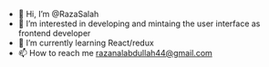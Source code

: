 - 👋 Hi, I’m @RazaSalah
- 👀 I’m interested in developing and mintaing the user interface as frontend developer
- 🌱 I’m currently learning React/redux
- 📫 How to reach me razanalabdullah44@gmail.com

<!---
RazaSalah/RazaSalah is a ✨ special ✨ repository because its `README.md` (this file) appears on your GitHub profile.
You can click the Preview link to take a look at your changes.
--->
